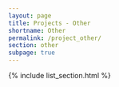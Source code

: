 ```yaml
---
layout: page
title: Projects - Other
shortname: Other
permalink: /project_other/
section: other
subpage: true
---
```


{% include list_section.html %}
